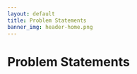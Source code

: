 ```yaml
---
layout: default
title: Problem Statements 
banner_img: header-home.png
---
```


Problem Statements
==================
